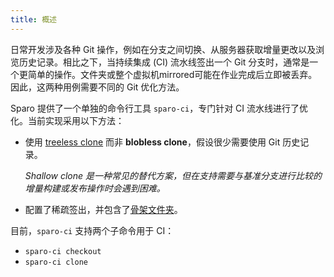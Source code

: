 ```yaml
---
title: 概述
---
```


日常开发涉及各种 Git 操作，例如在分支之间切换、从服务器获取增量更改以及浏览历史记录。相比之下，当持续集成 (CI) 流水线签出一个 Git 分支时，通常是一个更简单的操作。文件夹或整个虚拟机mirrored可能在作业完成后立即被丢弃。因此，这两种用例需要不同的 Git 优化方法。

Sparo 提供了一个单独的命令行工具 `sparo-ci`，专门针对 CI 流水线进行了优化。当前实现采用以下方法：

- 使用 [treeless clone](https://github.blog/2020-12-21-get-up-to-speed-with-partial-clone-and-shallow-clone/) 而非 **blobless clone**，假设很少需要使用 Git 历史记录。

  _Shallow clone 是一种常见的替代方案，但在支持需要与基准分支进行比较的增量构建或发布操作时会遇到困难。_

- 配置了稀疏签出，并包含了[骨架文件夹](../reference/skeleton_folders.md)。

目前，`sparo-ci` 支持两个子命令用于 CI：

- `sparo-ci checkout`
- `sparo-ci clone`
